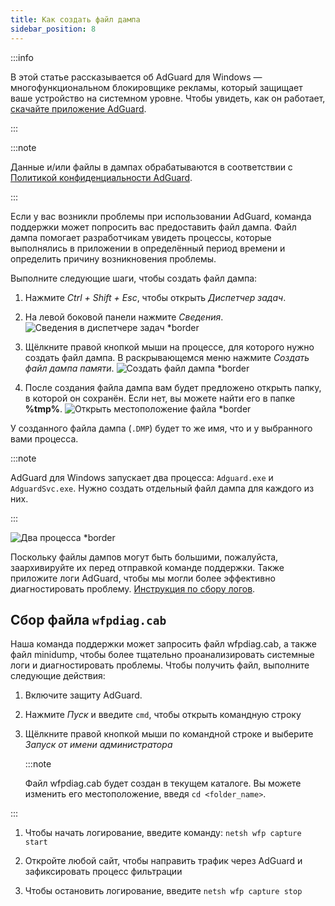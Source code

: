 ```yaml
---
title: Как создать файл дампа
sidebar_position: 8
---
```


:::info

В этой статье рассказывается об AdGuard для Windows — многофункциональном блокировщике рекламы, который защищает ваше устройство на системном уровне. Чтобы увидеть, как он работает, [скачайте приложение AdGuard](https://agrd.io/download-kb-adblock).

:::

:::note

Данные и/или файлы в дампах обрабатываются в соответствии с [Политикой конфиденциальности AdGuard](https://adguard.com/en/privacy.html).

:::

Если у вас возникли проблемы при использовании AdGuard, команда поддержки может попросить вас предоставить файл дампа. Файл дампа помогает разработчикам увидеть процессы, которые выполнялись в приложении в определённый период времени и определить причину возникновения проблемы.

Выполните следующие шаги, чтобы создать файл дампа:

1. Нажмите *Ctrl + Shift + Esc*, чтобы открыть *Диспетчер задач*.

1. На левой боковой панели нажмите *Сведения*. ![Сведения в диспетчере задач *border](https://cdn.adtidy.org/content/kb/ad_blocker/windows/dump_file/new/task_manager_en.png)
1. Щёлкните правой кнопкой мыши на процессе, для которого нужно создать файл дампа. В раскрывающемся меню нажмите *Создать файл дампа памяти*. ![Создать файл дампа *border](https://cdn.adtidy.org/content/kb/ad_blocker/windows/dump_file/new/create_dump_en.png)
1. После создания файла дампа вам будет предложено открыть папку, в которой он сохранён. Если нет, вы можете найти его в папке **%tmp%**. ![Открыть местоположение файла *border](https://cdn.adtidy.org/content/kb/ad_blocker/windows/dump_file/new/open_file_location_en.png)

У созданного файла дампа (`.DMP`) будет то же имя, что и у выбранного вами процесса.

:::note

AdGuard для Windows запускает два процесса: `Adguard.exe` и `AdguardSvc.exe`. Нужно создать отдельный файл дампа для каждого из них.

:::

![Два процесса *border](https://cdn.adtidy.org/content/kb/ad_blocker/windows/dump_file/new/two_processes_en.png)

Поскольку файлы дампов могут быть большими, пожалуйста, заархивируйте их перед отправкой команде поддержки. Также приложите логи AdGuard, чтобы мы могли более эффективно диагностировать проблему. [Инструкция по сбору логов](../adguard-logs).

## Сбор файла `wfpdiag.cab`

Наша команда поддержки может запросить файл wfpdiag.cab, а также файл minidump, чтобы более тщательно проанализировать системные логи и диагностировать проблемы. Чтобы получить файл, выполните следующие действия:

1. Включите защиту AdGuard.

1. Нажмите *Пуск* и введите `cmd`, чтобы открыть командную строку

1. Щёлкните правой кнопкой мыши по командной строке и выберите *Запуск от имени администратора*

    :::note

    Файл wfpdiag.cab будет создан в текущем каталоге. Вы можете изменить его местоположение, введя `cd <folder_name>`.


:::

1. Чтобы начать логирование, введите команду: `netsh wfp capture start`

1. Откройте любой сайт, чтобы направить трафик через AdGuard и зафиксировать процесс фильтрации

1. Чтобы остановить логирование, введите `netsh wfp capture stop`

